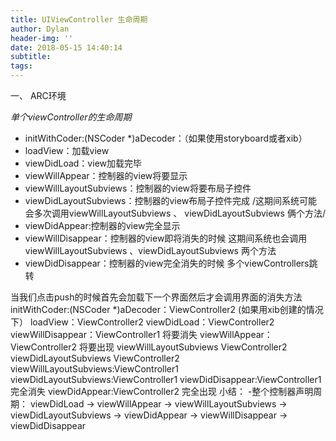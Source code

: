 ```yaml
---
title: UIViewController 生命周期
author: Dylan
header-img: ''
date: 2018-05-15 14:40:14
subtitle:
tags:
---
```


一、 ARC环境

*单个viewController的生命周期*
*  initWithCoder:(NSCoder *)aDecoder：（如果使用storyboard或者xib）
* loadView：加载view
*  viewDidLoad：view加载完毕
*  viewWillAppear：控制器的view将要显示
*  viewWillLayoutSubviews：控制器的view将要布局子控件
*  viewDidLayoutSubviews：控制器的view布局子控件完成
/这期间系统可能会多次调用viewWillLayoutSubviews 、    viewDidLayoutSubviews 俩个方法/
*  viewDidAppear:控制器的view完全显示
*  viewWillDisappear：控制器的view即将消失的时候
这期间系统也会调用viewWillLayoutSubviews 、viewDidLayoutSubviews 两个方法
*  viewDidDisappear：控制器的view完全消失的时候
多个viewControllers跳转

当我们点击push的时候首先会加载下一个界面然后才会调用界面的消失方法
initWithCoder:(NSCoder *)aDecoder：ViewController2 (如果用xib创建的情况下）
loadView：ViewController2
viewDidLoad：ViewController2
viewWillDisappear：ViewController1 将要消失
viewWillAppear：ViewController2 将要出现
viewWillLayoutSubviews ViewController2
viewDidLayoutSubviews ViewController2
viewWillLayoutSubviews:ViewController1
viewDidLayoutSubviews:ViewController1
viewDidDisappear:ViewController1 完全消失
viewDidAppear:ViewController2 完全出现
小结：
-整个控制器声明周期： viewDidLoad -> viewWillAppear -> viewWillLayoutSubviews -> viewDidLayoutSubviews -> viewDidAppear -> viewWillDisappear -> viewDidDisappear






